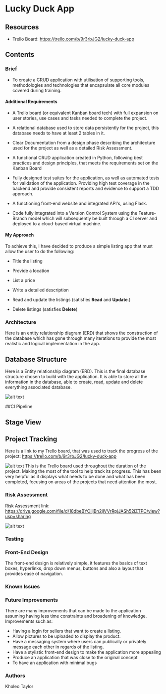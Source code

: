 # Lucky Duck App

## Resources 
- Trello Board: https://trello.com/b/9r3rbJG2/lucky-duck-app

## Contents

### Brief
- To create a CRUD application with utilisation of supporting tools,
methodologies and technologies that encapsulate all core modules
covered during training.

#### Additional Requirements
- A Trello board (or equivalent Kanban board tech) with full expansion
on user stories, use cases and tasks needed to complete the project.

- A relational database used to store data persistently for the
project, this database needs to have at least 2 tables in it.

- Clear Documentation from a design phase describing the architecture
used for the project as well as a detailed Risk Assessment.

- A functional CRUD application created in Python, following best
practices and design principles, that meets the requirements set on
the Kanban Board

- Fully designed test suites for the application, as
well as automated tests for validation of the application. 
Providing high test coverage in the backend and provide consistent
reports and evidence to support a TDD approach.

- A functioning front-end website and integrated API's, using Flask.

- Code fully integrated into a Version Control System using the
Feature-Branch model which will subsequently be built through a CI
server and deployed to a cloud-based virtual machine.


#### My Approach
To achieve this, I have decided to produce a simple listing app that must allow the user to do the following:
- Title the listing
- Provide a location 
- List a price
- Write a detailed description

- Read and update the listings (satisfies **Read** and **Update**.)
- Delete listings (satisfies **Delete**)

### Architecture
Here is an entity relationship diagram (ERD) that shows the construction of the database 
which has gone through many iterations to provide the most realistic and logical implementation in the app.

## Database Structure

Here is a Entity relationship diagram (ERD). This is the final database structure chosen to build with the application.
It is able to store all the information in the database, able to create, read, update and delete everything associated database.

![alt text](https://github.com/kholeone/devops-core-fundamental-project-/blob/main/Documents/erd_ver_1.0.png)

##CI Pipeline

## Stage View

## Project Tracking 
Here is a link to my Trello board, that was used to track the progress of the project:
https://trello.com/b/9r3rbJG2/lucky-duck-app

![alt text](https://github.com/kholeone/devops-core-fundamental-project-/blob/main/Documents/Screenshot%202020-11-15%20025715.png)
This is the Trello board used throughout the duration of the project. Making the most of the tool to help track its progress. This has been 
very helpful as it displays what needs to be done and what has been completed, focusing on areas of the projects that need attention the most.


### Risk Assessment
Risk Assessment link: 
https://drive.google.com/file/d/18dbeBYOijlBn2jIVVrRpjJASh52iZTPC/view?usp=sharing

![alt text](https://github.com/kholeone/devops-core-fundamental-project-/blob/main/Documents/risk_assessment_snippet.png "risk assessment")

### Testing 

### Front-End Design

The front-end design is relatively simple, it features the basics of text boxes, hyperlinks,
drop down menus, buttons and also a layout that provides ease of navigation.


### Known Issues

### Future Improvements

There are many improvements that can be made to the application
assuming having less time constraints and broadening of knowledge.
Improvements such as:

- Having a login for sellers that want to create a listing.
- Allow pictures to be uploaded to display the product.
- Have a messaging system where users can publically or privately message each other in regards of the listing.
- Have a stylistic front-end design to make the application more appealing
- Produce an application that was close to the original concept 
- To have an application with minimal bugs
### Authors

Kholeo Taylor 
